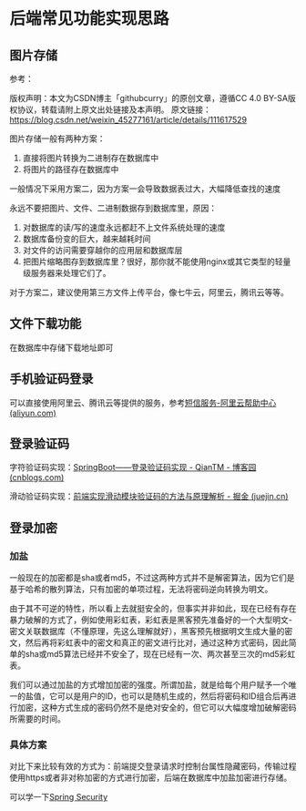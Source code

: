 # 后端常见功能实现思路

## 图片存储

参考：

版权声明：本文为CSDN博主「githubcurry」的原创文章，遵循CC 4.0 BY-SA版权协议，转载请附上原文出处链接及本声明。
原文链接：https://blog.csdn.net/weixin_45277161/article/details/111617529



图片存储一般有两种方案：

1. 直接将图片转换为二进制存在数据库中
2. 将图片的路径存在数据库中

一般情况下采用方案二，因为方案一会导致数据表过大，大幅降低查找的速度

永远不要把图片、文件、二进制数据存到数据库里，原因：

1. 对数据库的读/写的速度永远都赶不上文件系统处理的速度
2. 数据库备份变的巨大，越来越耗时间
3. 对文件的访问需要穿越你的应用层和数据库层
4. 把图片缩略图存到数据库里？很好，那你就不能使用nginx或其它类型的轻量级服务器来处理它们了。

对于方案二，建议使用第三方文件上传平台，像七牛云，阿里云，腾讯云等等。

## 文件下载功能

在数据库中存储下载地址即可

## 手机验证码登录

可以直接使用阿里云、腾讯云等提供的服务，参考[短信服务-阿里云帮助中心 (aliyun.com)](https://help.aliyun.com/zh/sms)

## 登录验证码

字符验证码实现：[SpringBoot——登录验证码实现 - QianTM - 博客园 (cnblogs.com)](https://www.cnblogs.com/qiantao/p/12670517.html)

滑动验证码实现：[前端实现滑动模块验证码的方法与原理解析 - 掘金 (juejin.cn)](https://juejin.cn/post/7257787885863551031)

## 登录加密

### 加盐

一般现在的加密都是sha或者md5，不过这两种方式并不是解密算法，因为它们是基于哈希的散列算法，只有加密的单项过程，无法将密码逆向转换为明文。

由于其不可逆的特性，所以看上去就挺安全的，但事实并非如此，现在已经有存在暴力破解的方式了，例如使用彩虹表，彩虹表是黑客预先准备好的一个大型明文-密文关联数据库（不懂原理，先这么理解就好），黑客预先根据明文生成大量的密文，然后再将彩虹表中的密文和真正的密文进行比对，通过这种方式密码，因此简单的sha或md5算法已经并不安全了，现在已经有一次、两次甚至三次的md5彩虹表。

我们可以通过加盐的方式增加加密的强度。所谓加盐，就是给每个用户赋予一个唯一的盐值，它可以是用户的ID，也可以是随机生成的，然后将密码和ID组合后再进行加密，这种方式生成的密码仍然不是绝对安全的，但它可以大幅度增加破解密码所需要的时间。

### 具体方案

对比下来比较有效的方式为：前端提交登录请求时控制台属性隐藏密码，传输过程使用https或者非对称加密的方式进行加密，后端在数据库中加盐加密进行存储。

可以学一下[Spring Security](https://spring.io/projects/spring-security)

